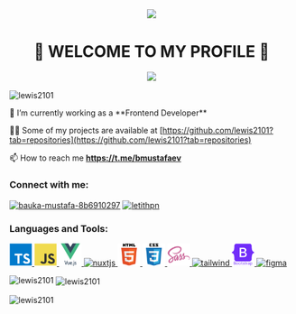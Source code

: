 <div id="header" align="center">
  <img src="https://media1.tenor.com/m/LSDeBe2JAfoAAAAC/cat-coding.gif" width="300"/>
</div>

<h1 align="center">🔸 WELCOME TO MY PROFILE 🔸</h1>

<div id="header" align="center">
  <img src="https://media.tenor.com/GN73MKBawZYAAAAi/busy-cute.gif" width="100"/>
</div>

<p align="left"> <img src="https://komarev.com/ghpvc/?username=lewis2101&label=Profile%20views&color=0e75b6&style=flat" alt="lewis2101" /> </p>
🌱 I’m currently working as a **Frontend Developer**
  
👨‍💻 Some of my projects are available at [https://github.com/lewis2101?tab=repositories](https://github.com/lewis2101?tab=repositories)
  
📫 How to reach me **https://t.me/bmustafaev**

<h3 align="left">Connect with me:</h3>
<p align="left">
<a href="https://www.linkedin.com/in/bauka-mustafa-8b6910297" target="blank"><img align="center" src="https://raw.githubusercontent.com/rahuldkjain/github-profile-readme-generator/master/src/images/icons/Social/linked-in-alt.svg" alt="bauka-mustafa-8b6910297" height="30" width="40" /></a>
<a href="https://instagram.com/letithpn" target="blank"><img align="center" src="https://raw.githubusercontent.com/rahuldkjain/github-profile-readme-generator/master/src/images/icons/Social/instagram.svg" alt="letithpn" height="30" width="40" /></a>
</p>  

<h3 align="left">Languages and Tools:</h3>
<p align="left"> 
  <a href="https://www.typescriptlang.org/" target="_blank" rel="noreferrer"> <img src="https://raw.githubusercontent.com/devicons/devicon/master/icons/typescript/typescript-original.svg" alt="typescript" width="40" height="40"/> </a> 
  <a href="https://developer.mozilla.org/en-US/docs/Web/JavaScript" target="_blank" rel="noreferrer"> <img src="https://raw.githubusercontent.com/devicons/devicon/master/icons/javascript/javascript-original.svg" alt="javascript" width="40" height="40"/> </a> 
  <a href="https://vuejs.org/" target="_blank" rel="noreferrer"> <img src="https://raw.githubusercontent.com/devicons/devicon/master/icons/vuejs/vuejs-original-wordmark.svg" alt="vuejs" width="40" height="40"/> </a> 
  <a href="https://nuxtjs.org/" target="_blank" rel="noreferrer"> <img src="https://www.vectorlogo.zone/logos/nuxtjs/nuxtjs-icon.svg" alt="nuxtjs" width="40" height="40"/> </a> 
  <a href="https://www.w3.org/html/" target="_blank" rel="noreferrer"> <img src="https://raw.githubusercontent.com/devicons/devicon/master/icons/html5/html5-original-wordmark.svg" alt="html5" width="40" height="40"/> </a> 
  <a href="https://www.w3schools.com/css/" target="_blank" rel="noreferrer"> <img src="https://raw.githubusercontent.com/devicons/devicon/master/icons/css3/css3-original-wordmark.svg" alt="css3" width="40" height="40"/> </a> 
  <a href="https://sass-lang.com" target="_blank" rel="noreferrer"> <img src="https://raw.githubusercontent.com/devicons/devicon/master/icons/sass/sass-original.svg" alt="sass" width="40" height="40"/> </a>  
  <a href="https://tailwindcss.com/" target="_blank" rel="noreferrer"> <img src="https://www.vectorlogo.zone/logos/tailwindcss/tailwindcss-icon.svg" alt="tailwind" width="40" height="40"/> </a> 
  <a href="https://getbootstrap.com" target="_blank" rel="noreferrer"> <img src="https://raw.githubusercontent.com/devicons/devicon/master/icons/bootstrap/bootstrap-plain-wordmark.svg" alt="bootstrap" width="40" height="40"/> </a> 
  <a href="https://www.figma.com/" target="_blank" rel="noreferrer"> <img src="https://www.vectorlogo.zone/logos/figma/figma-icon.svg" alt="figma" width="40" height="40"/> </a> 
</p>

<p><img align="left" src="https://github-readme-stats.vercel.app/api/top-langs?username=lewis2101&show_icons=true&locale=en&layout=compact" alt="lewis2101" /></p>

<p>&nbsp;<img align="center" src="https://github-readme-stats.vercel.app/api?username=lewis2101&show_icons=true&locale=en" alt="lewis2101" /></p>

<p><img align="center" src="https://github-readme-streak-stats.herokuapp.com/?user=lewis2101&" alt="lewis2101" /></p>

